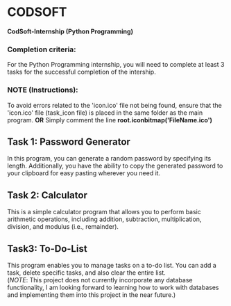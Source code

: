 # CODSOFT
**CodSoft-Internship (Python Programming)**

### Completion criteria:
For the Python Programming internship, you will need to complete at least 3 tasks for the successful completion of the intership.

### NOTE (Instructions):
To avoid errors related to the 'icon.ico' file not being found, ensure that the 'icon.ico' file (task_icon file) is placed in the same folder as the main program. **OR** Simply comment the line **root.iconbitmap('FileName.ico')**

## Task 1: Password Generator

In this program, you can generate a random password by specifying its length. Additionally, you have the ability to copy the generated password to your clipboard for easy pasting wherever you need it.

## Task 2: Calculator
This is a simple calculator program that allows you to perform basic arithmetic operations, including addition, subtraction, multiplication, division, and modulus (i.e., remainder).

## Task3: To-Do-List
This program enables you to manage tasks on a to-do list. You can add a task, delete specific tasks, and also clear the entire list. <br>
(*NOTE*: This project does not currently incorporate any database functionality, I am looking forward to learning how to work with databases and implementing them into this project in the near future.)
